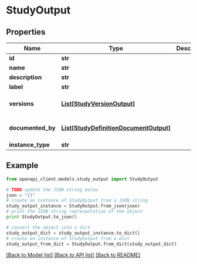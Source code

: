 # StudyOutput


## Properties
Name | Type | Description | Notes
------------ | ------------- | ------------- | -------------
**id** | **str** |  | [optional] 
**name** | **str** |  | 
**description** | **str** |  | [optional] 
**label** | **str** |  | [optional] 
**versions** | [**List[StudyVersionOutput]**](StudyVersionOutput.md) |  | [optional] [default to []]
**documented_by** | [**List[StudyDefinitionDocumentOutput]**](StudyDefinitionDocumentOutput.md) |  | [optional] [default to []]
**instance_type** | **str** |  | 

## Example

```python
from openapi_client.models.study_output import StudyOutput

# TODO update the JSON string below
json = "{}"
# create an instance of StudyOutput from a JSON string
study_output_instance = StudyOutput.from_json(json)
# print the JSON string representation of the object
print StudyOutput.to_json()

# convert the object into a dict
study_output_dict = study_output_instance.to_dict()
# create an instance of StudyOutput from a dict
study_output_from_dict = StudyOutput.from_dict(study_output_dict)
```
[[Back to Model list]](../README.md#documentation-for-models) [[Back to API list]](../README.md#documentation-for-api-endpoints) [[Back to README]](../README.md)


